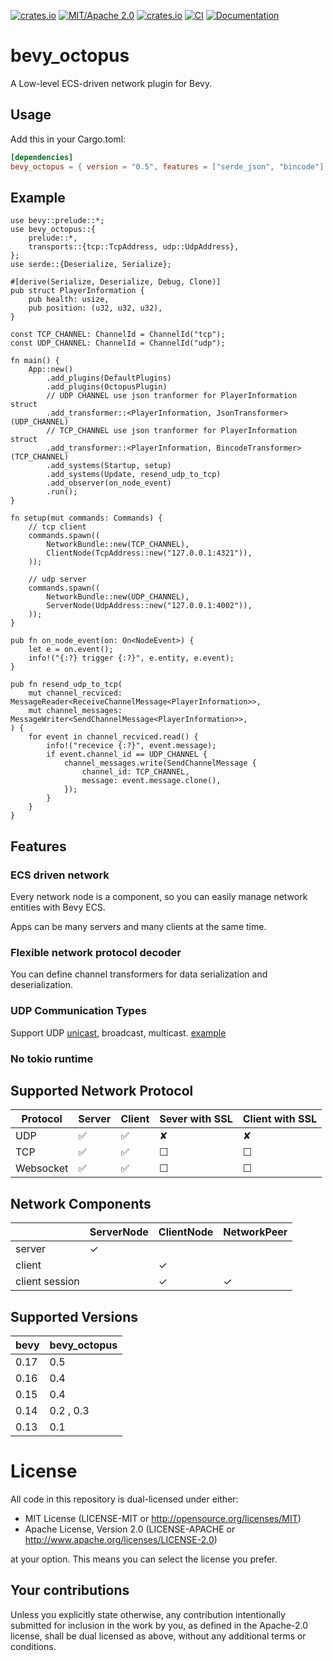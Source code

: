 [![crates.io](https://img.shields.io/crates/v/bevy_octopus)](https://crates.io/crates/bevy_octopus)
[![MIT/Apache 2.0](https://img.shields.io/badge/license-MIT%2FApache-blue.svg)](https://github.com/Seldom-SE/seldom_pixel#license)
[![crates.io](https://img.shields.io/crates/d/bevy_octopus)](https://crates.io/crates/bevy_octopus)
[![CI](https://github.com/foxzool/bevy_octopus/workflows/CI/badge.svg)](https://github.com/foxzool/bevy_octopus/actions)
[![Documentation](https://docs.rs/bevy_octopus/badge.svg)](https://docs.rs/bevy_octopus)

# bevy_octopus

A Low-level ECS-driven network plugin for Bevy.

## Usage

Add this in your Cargo.toml:

```toml
[dependencies]
bevy_octopus = { version = "0.5", features = ["serde_json", "bincode"] } # or your custom format
```

## Example

```ignore,rust 
use bevy::prelude::*;
use bevy_octopus::{
    prelude::*,
    transports::{tcp::TcpAddress, udp::UdpAddress},
};
use serde::{Deserialize, Serialize};

#[derive(Serialize, Deserialize, Debug, Clone)]
pub struct PlayerInformation {
    pub health: usize,
    pub position: (u32, u32, u32),
}

const TCP_CHANNEL: ChannelId = ChannelId("tcp");
const UDP_CHANNEL: ChannelId = ChannelId("udp");

fn main() {
    App::new()
        .add_plugins(DefaultPlugins)
        .add_plugins(OctopusPlugin)
        // UDP CHANNEL use json tranformer for PlayerInformation struct
        .add_transformer::<PlayerInformation, JsonTransformer>(UDP_CHANNEL)
        // TCP_CHANNEL use json tranformer for PlayerInformation struct
        .add_transformer::<PlayerInformation, BincodeTransformer>(TCP_CHANNEL)
        .add_systems(Startup, setup)
        .add_systems(Update, resend_udp_to_tcp)
        .add_observer(on_node_event)
        .run();
}

fn setup(mut commands: Commands) {
    // tcp client
    commands.spawn((
        NetworkBundle::new(TCP_CHANNEL),
        ClientNode(TcpAddress::new("127.0.0.1:4321")),
    ));

    // udp server
    commands.spawn((
        NetworkBundle::new(UDP_CHANNEL),
        ServerNode(UdpAddress::new("127.0.0.1:4002")),
    ));
}

pub fn on_node_event(on: On<NodeEvent>) {
    let e = on.event();
    info!("{:?} trigger {:?}", e.entity, e.event);
}

pub fn resend_udp_to_tcp(
    mut channel_recviced: MessageReader<ReceiveChannelMessage<PlayerInformation>>,
    mut channel_messages: MessageWriter<SendChannelMessage<PlayerInformation>>,
) {
    for event in channel_recviced.read() {
        info!("recevice {:?}", event.message);
        if event.channel_id == UDP_CHANNEL {
            channel_messages.write(SendChannelMessage {
                channel_id: TCP_CHANNEL,
                message: event.message.clone(),
            });
        }
    }
}

```

## Features

### ECS driven network

Every network node is a component, so you can easily manage network entities with Bevy ECS.

Apps can be many servers and many clients at the same time.

### Flexible network protocol decoder

You can define channel transformers for data serialization and deserialization.

### UDP Communication Types

Support UDP [unicast](https://github.com/foxzool/bevy_octopus/blob/main/examples/udp/client_raw.rs), broadcast,
multicast. [example](https://github.com/foxzool/bevy_octopus/blob/main/examples/udp/udp_complex.rs)

### No tokio runtime

## Supported Network Protocol

| Protocol  | Server | Client | Sever with SSL | Client with SSL |
|-----------|--------|--------|----------------|-----------------|
| UDP       | ✅      | ✅      | ✘              | ✘               |
| TCP       | ✅      | ✅      | ☐              | ☐               |
| Websocket | ✅      | ✅      | ☐              | ☐               |

## Network Components

|                | ServerNode | ClientNode | NetworkPeer |
|----------------|------------|------------|-------------|
| server         | ✓          |            |             |
| client         |            | ✓          |             |
| client session |            | ✓          | ✓           |

## Supported Versions

| bevy | bevy_octopus |
|------|--------------|
| 0.17 | 0.5          |
| 0.16 | 0.4          |
| 0.15 | 0.4          |
| 0.14 | 0.2 , 0.3    |
| 0.13 | 0.1          |

# License

All code in this repository is dual-licensed under either:

- MIT License (LICENSE-MIT or <http://opensource.org/licenses/MIT>)
- Apache License, Version 2.0 (LICENSE-APACHE or <http://www.apache.org/licenses/LICENSE-2.0>)

at your option. This means you can select the license you prefer.

## Your contributions

Unless you explicitly state otherwise, any contribution intentionally submitted for inclusion in the
work by you, as defined in the Apache-2.0 license, shall be dual licensed as above, without any
additional terms or conditions.
